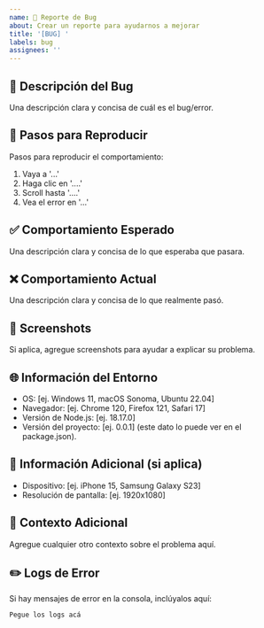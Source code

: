 ```yaml
---
name: 🐛 Reporte de Bug
about: Crear un reporte para ayudarnos a mejorar
title: '[BUG] '
labels: bug
assignees: ''
---
```


## 🐛 Descripción del Bug
Una descripción clara y concisa de cuál es el bug/error.

## 🔄 Pasos para Reproducir
Pasos para reproducir el comportamiento:
1. Vaya a '...'
2. Haga clic en '....'
3. Scroll hasta '....'
4. Vea el error en '...'

## ✅ Comportamiento Esperado
Una descripción clara y concisa de lo que esperaba que pasara.

## ❌ Comportamiento Actual
Una descripción clara y concisa de lo que realmente pasó.

## 📸 Screenshots
Si aplica, agregue screenshots para ayudar a explicar su problema.

## 🌐 Información del Entorno
- OS: [ej. Windows 11, macOS Sonoma, Ubuntu 22.04]
- Navegador: [ej. Chrome 120, Firefox 121, Safari 17]
- Versión de Node.js: [ej. 18.17.0]
- Versión del proyecto: [ej. 0.0.1] (este dato lo puede ver en el package.json).

## 📱 Información Adicional (si aplica)
- Dispositivo: [ej. iPhone 15, Samsung Galaxy S23]
- Resolución de pantalla: [ej. 1920x1080]

## 🔗 Contexto Adicional
Agregue cualquier otro contexto sobre el problema aquí.

## ✏️ Logs de Error
Si hay mensajes de error en la consola, inclúyalos aquí:

```
Pegue los logs acá
```
